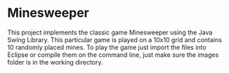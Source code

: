 # Minesweeper

This project implements the classic game Minesweeper using the Java Swing Library. This particular game is played on a 10x10 grid and contains 10 randomly placed mines. To play the game just import the files into Eclipse or compile them on the command line, just make sure the images folder is in the working directory.

